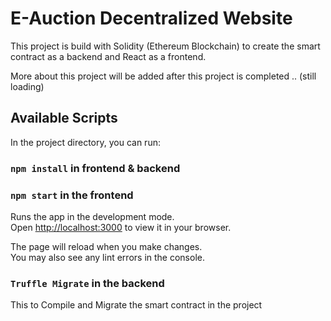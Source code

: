 # E-Auction Decentralized Website

This project is build with Solidity (Ethereum Blockchain) to create the smart contract as a backend and React as a frontend.

More about this project will be added after this project is completed .. (still loading)

## Available Scripts

In the project directory, you can run:

### `npm install` in frontend & backend

### `npm start` in the frontend

Runs the app in the development mode.\
Open [http://localhost:3000](http://localhost:3000) to view it in your browser.

The page will reload when you make changes.\
You may also see any lint errors in the console.

### `Truffle Migrate` in the backend

This to Compile and Migrate the smart contract in the project

